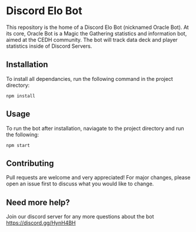 # Discord Elo Bot

This repository is the home of a Discord Elo Bot (nicknamed Oracle Bot). At its core, Oracle Bot is a Magic the Gathering statistics and information bot, aimed at the CEDH community. The bot will track data deck and player statistics inside of Discord Servers. 

## Installation
To install all dependancies, run the following command in the project directory:

```
npm install
```

## Usage

To run the bot after installation, naviagate to the project directory and run the following:

```
npm start
```

## Contributing
Pull requests are welcome and very appreciated! For major changes, please open an issue first to discuss what you would like to change.


## Need more help?
Join our discord server for any more questions about the bot
https://discord.gg/HynH4BH
